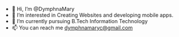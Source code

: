 - 👋 Hi, I’m @DymphnaMary
- 👀 I’m interested in Creating Websites and developing mobile apps. 
- 🌱 I’m currently pursuing B.Tech Information Technology
- 📫 You can reach me dymphnamaryc@gmail.com

<!---
DymphnaMary/DymphnaMary is a ✨ special ✨ repository because its `README.md` (this file) appears on your GitHub profile.
You can click the Preview link to take a look at your changes.
--->
